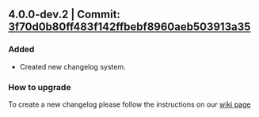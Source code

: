 ## 4.0.0-dev.2 | Commit: [3f70d0b80ff483f142ffbebf8960aeb503913a35](https://github.com/azerothcore/azerothcore-wotlk/commit/3f70d0b80ff483f142ffbebf8960aeb503913a35)


### Added
- Created new changelog system.

### How to upgrade

To create a new changelog please follow the instructions on our [wiki page](https://www.azerothcore.org/wiki/how-to-use-changelog)


